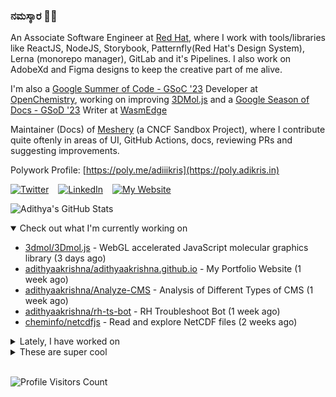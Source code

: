 ### ನಮಸ್ಕಾರ 🙏🏼
  
An Associate Software Engineer at [Red Hat](https://www.redhat.com), where I work with tools/libraries like ReactJS, NodeJS, Storybook, Patternfly(Red Hat's Design System), Lerna (monorepo manager), GitLab and it's Pipelines. I also work on AdobeXd and Figma designs to keep the creative part of me alive.

I'm also a [Google Summer of Code - GSoC '23](https://summerofcode.withgoogle.com/) Developer at [OpenChemistry](https://openchemistry.org), working on improving [3DMol.js](https://github.com/3dmol/3Dmol.js) and a [Google Season of Docs - GSoD '23](https://developers.google.com/season-of-docs) Writer at [WasmEdge](https://github.com/WasmEdge)

Maintainer (Docs) of [Meshery](https://github.com/meshery) (a CNCF Sandbox Project), where I contribute quite oftenly in areas of UI, GitHub Actions, docs, reviewing PRs and suggesting improvements.

Polywork Profile: [https://poly.me/adiiikris](https://poly.adikris.in)

[![Twitter](https://img.shields.io/badge/-@adii_kris-%231DA1F2?style=for-the-badge&logo=twitter&logoColor=ffffff)](https:/twitter.adikris.in) &ensp;
[![LinkedIn](https://img.shields.io/badge/-Adithya%20Krishna-%230A67C3?style=for-the-badge&logo=linkedin&logoColor=ffffff)](https://linkedin.adikris.in/) &ensp;
[![My Website](https://img.shields.io/badge/-My%20Website-%230A67C3?style=for-the-badge)](https://adikris.in/)



![Adithya's GitHub Stats](https://github-readme-stats.vercel.app/api?username=adithyaakrishna&show_icons=true&hide_border=true&title_color=fff&icon_color=79ff97&text_color=9f9f9f&bg_color=151515)


<details open="true">
  <summary>Check out what I'm currently working on</summary>
  
  - [3dmol/3Dmol.js](https://github.com/3dmol/3Dmol.js) - WebGL accelerated JavaScript molecular graphics library (3 days ago)
  - [adithyaakrishna/adithyaakrishna.github.io](https://github.com/adithyaakrishna/adithyaakrishna.github.io) - My Portfolio Website (1 week ago)
  - [adithyaakrishna/Analyze-CMS](https://github.com/adithyaakrishna/Analyze-CMS) - Analysis of Different Types of CMS (1 week ago)
  - [adithyaakrishna/rh-ts-bot](https://github.com/adithyaakrishna/rh-ts-bot) - RH Troubleshoot Bot (1 week ago)
  - [cheminfo/netcdfjs](https://github.com/cheminfo/netcdfjs) - Read and explore NetCDF files (2 weeks ago)
</details>

<details>
  <summary>Lately, I have worked on</summary>
  
  - [fix: dependabot workflow](https://github.com/documenso/documenso/pull/298) on [documenso/documenso](https://github.com/documenso/documenso) (2 days ago)
  - [feat: improved accessibility and updated eslint config](https://github.com/documenso/documenso/pull/297) on [documenso/documenso](https://github.com/documenso/documenso) (2 days ago)
  - [feat: enable GitHub Codespaces config](https://github.com/3dmol/3Dmol.js/pull/715) on [3dmol/3Dmol.js](https://github.com/3dmol/3Dmol.js) (3 days ago)
  - [feat: added citation file](https://github.com/gnina/gnina/pull/218) on [gnina/gnina](https://github.com/gnina/gnina) (3 days ago)
  - [fix: fixed Deps Review Workflow](https://github.com/3dmol/3Dmol.js/pull/714) on [3dmol/3Dmol.js](https://github.com/3dmol/3Dmol.js) (3 days ago)
</details>

<details>
  <summary>These are super cool</summary>
  
  - [twpayne/chezmoi](https://github.com/twpayne/chezmoi) - Manage your dotfiles across multiple diverse machines, securely. (1 day ago)
  - [kdeldycke/awesome-falsehood](https://github.com/kdeldycke/awesome-falsehood) - 😱 Falsehoods Programmers Believe in (1 day ago)
  - [steven-tey/dub](https://github.com/steven-tey/dub) - An open-source link shortener with built-in analytics &#43; free custom domains. (1 day ago)
  - [shadcn-ui/ui](https://github.com/shadcn-ui/ui) - Beautifully designed components built with Radix UI and Tailwind CSS. (2 days ago)
  - [lucide-icons/lucide](https://github.com/lucide-icons/lucide) - Beautiful &amp; consistent icon toolkit made by the community. Open-source project and a fork of Feather Icons. (2 days ago)
</details>

<br> 

![Profile Visitors Count](https://profile-counter.glitch.me/adithyaakrishna/count.svg)
